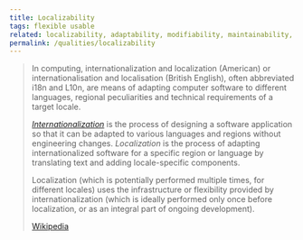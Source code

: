 ```yaml
---
title: Localizability
tags: flexible usable
related: localizability, adaptability, modifiability, maintainability, internationalization
permalink: /qualities/localizability
---
```



>In computing, internationalization and localization (American) or internationalisation and localisation (British English), often abbreviated i18n and L10n, are means of adapting computer software to different languages, regional peculiarities and technical requirements of a target locale.
>
>[_Internationalization_](/qualities/localizability) is the process of designing a software application so that it can be adapted to various languages and regions without engineering changes. 
>_Localization_ is the process of adapting internationalized software for a specific region or language by translating text and adding locale-specific components.
>
>Localization (which is potentially performed multiple times, for different locales) uses the infrastructure or flexibility provided by internationalization (which is ideally performed only once before localization, or as an integral part of ongoing development).
>
>[Wikipedia](https://en.wikipedia.org/wiki/Internationalization_and_localization)


